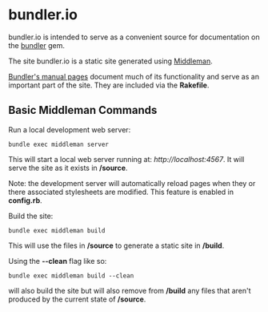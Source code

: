 # bundler.io
bundler.io is intended to serve as a convenient source for documentation on the [bundler](https://github.com/bundler/bundler) gem. 

The site bundler.io is a static site generated using [Middleman](http://middlemanapp.com/).

[Bundler's manual pages](https://github.com/bundler/bundler/tree/master/man) document much of its functionality and serve as an important part of the site. They are included via the **Rakefile**.

## Basic Middleman Commands

Run a local development web server:

    bundle exec middleman server

This will start a local web server running at: *http://localhost:4567*. It will serve the site as it exists in **/source**.

Note: the development server will automatically reload pages when they or there associated stylesheets are modified. This feature is enabled in **config.rb**.

Build the site:

    bundle exec middleman build

This will use the files in **/source** to generate a static site in **/build**.


Using the **--clean** flag like so:

	bundle exec middleman build --clean

will also build the site but will also remove from **/build** any files that aren't produced by the current state of **/source**.
